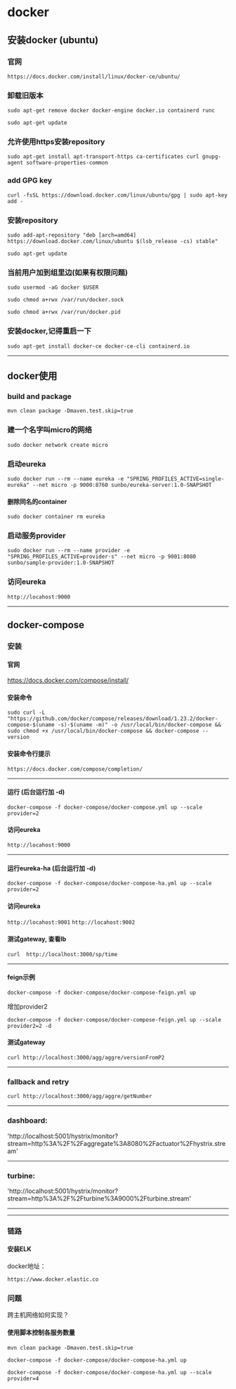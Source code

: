 

# docker

## 安装docker (ubuntu)
### 官网
`https://docs.docker.com/install/linux/docker-ce/ubuntu/`
### 卸载旧版本
`sudo apt-get remove docker docker-engine docker.io containerd runc`

`sudo apt-get update`

### 允许使用https安装repository
`sudo apt-get install apt-transport-https ca-certificates curl gnupg-agent software-properties-common`

### add GPG key
`curl -fsSL https://download.docker.com/linux/ubuntu/gpg | sudo apt-key add -`

### 安装repository
`sudo add-apt-repository "deb [arch=amd64] https://download.docker.com/linux/ubuntu $(lsb_release -cs) stable" `

`sudo apt-get update`

### 当前用户加到组里边(如果有权限问题)
`sudo usermod -aG docker $USER`

`sudo chmod a+rwx /var/run/docker.sock`

`sudo chmod a+rwx /var/run/docker.pid`

### 安装docker,记得重启一下
`sudo apt-get install docker-ce docker-ce-cli containerd.io`

-------

## docker使用
### build and package

`mvn clean package -Dmaven.test.skip=true`

### 建一个名字叫micro的网络

`sudo docker network create micro`

### 启动eureka 
`sudo docker run --rm --name eureka -e "SPRING_PROFILES_ACTIVE=single-eureka" --net micro -p 9000:8760 sunbo/eureka-server:1.0-SNAPSHOT`
#### 删除同名的container
`sudo docker container rm eureka`

### 启动服务provider
`sudo docker run --rm --name provider -e "SPRING_PROFILES_ACTIVE=provider-s" --net micro -p 9001:8080 sunbo/sample-provider:1.0-SNAPSHOT`

### 访问eureka

`http://locahost:9000`


---

## docker-compose
 
### 安装 
#### 官网

 https://docs.docker.com/compose/install/
 
#### 安装命令

`sudo curl -L "https://github.com/docker/compose/releases/download/1.23.2/docker-compose-$(uname -s)-$(uname -m)" -o /usr/local/bin/docker-compose && sudo chmod +x /usr/local/bin/docker-compose && docker-compose --version`

#### 安装命令行提示 
`https://docs.docker.com/compose/completion/`

-----------------

#### 运行 (后台运行加 -d)
`docker-compose -f docker-compose/docker-compose.yml up --scale provider=2`

#### 访问eureka
`http://locahost:9000`

-----------------

#### 运行eureka-ha (后台运行加 -d)
`docker-compose -f docker-compose/docker-compose-ha.yml up --scale provider=2`
#### 访问eureka
`http://locahost:9001`
`http://locahost:9002`

#### 测试gateway, 查看lb
`curl  http://localhost:3000/sp/time`

-----------------

#### feign示例
`docker-compose -f docker-compose/docker-compose-feign.yml up`

增加provider2

`docker-compose -f docker-compose/docker-compose-feign.yml up --scale provider2=2 -d`

#### 测试gateway

`curl http://localhost:3000/agg/aggre/versionFromP2`

----

### fallback and retry

`curl http://localhost:3000/agg/aggre/getNumber`


---

### dashboard:

'http://localhost:5001/hystrix/monitor?stream=http%3A%2F%2Faggregate%3A8080%2Factuator%2Fhystrix.stream'

---

### turbine:

'http://localhost:5001/hystrix/monitor?stream=http%3A%2F%2Fturbine%3A9000%2Fturbine.stream'
 
---


---
### 链路

#### 安装ELK

docker地址：

`https://www.docker.elastic.co`








### 问题
跨主机网络如何实现？

#### 使用脚本控制各服务数量
`mvn clean package -Dmaven.test.skip=true`

`docker-compose -f docker-compose/docker-compose-ha.yml up`

`docker-compose -f docker-compose/docker-compose-ha.yml up --scale provider=4`
